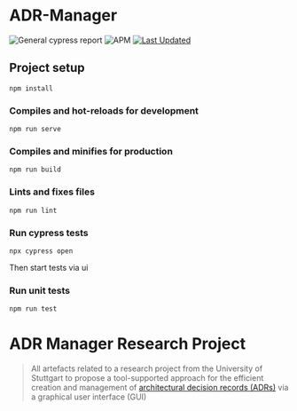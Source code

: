 # ADR-Manager 
![General cypress report](https://github.com/koppor/adr-manager/workflows/General%20cypress%20report/badge.svg?branch=cypress-integration)
![APM](https://img.shields.io/apm/l/vim-mode)
[![Last Updated](https://img.shields.io/github/last-commit/nccgroup/sobelow.svg)](https://github.com/koppor/adr-manager/commits/master)

## Project setup
```
npm install
```

### Compiles and hot-reloads for development
```
npm run serve
```

### Compiles and minifies for production
```
npm run build
```

### Lints and fixes files
```
npm run lint
```

### Run cypress tests
```
npx cypress open
```
Then start tests via ui

### Run unit tests
```
npm run test
```

# ADR Manager Research Project
> All artefacts related to a research project from the University of Stuttgart to propose a tool-supported approach for the efficient creation and management of [architectural decision records (ADRs)](https://adr.github.io) via a graphical user interface (GUI)

